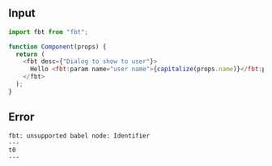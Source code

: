 
## Input

```javascript
import fbt from "fbt";

function Component(props) {
  return (
    <fbt desc={"Dialog to show to user"}>
      Hello <fbt:param name="user name">{capitalize(props.name)}</fbt:param>
    </fbt>
  );
}

```


## Error

```
fbt: unsupported babel node: Identifier
---
t0
---
```
          
      
